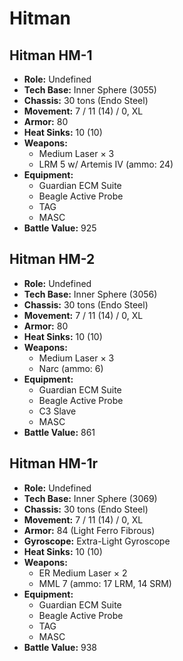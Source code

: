 # Hitman
## Hitman HM-1
- **Role:** Undefined
- **Tech Base:** Inner Sphere (3055)
- **Chassis:** 30 tons (Endo Steel)
- **Movement:** 7 / 11 (14) / 0, XL
- **Armor:** 80
- **Heat Sinks:** 10 (10)
- **Weapons:**
  - Medium Laser × 3
  - LRM 5 w/ Artemis IV (ammo: 24)
- **Equipment:**
  - Guardian ECM Suite
  - Beagle Active Probe
  - TAG
  - MASC
- **Battle Value:** 925

## Hitman HM-2
- **Role:** Undefined
- **Tech Base:** Inner Sphere (3056)
- **Chassis:** 30 tons (Endo Steel)
- **Movement:** 7 / 11 (14) / 0, XL
- **Armor:** 80
- **Heat Sinks:** 10 (10)
- **Weapons:**
  - Medium Laser × 3
  - Narc (ammo: 6)
- **Equipment:**
  - Guardian ECM Suite
  - Beagle Active Probe
  - C3 Slave
  - MASC
- **Battle Value:** 861

## Hitman HM-1r
- **Role:** Undefined
- **Tech Base:** Inner Sphere (3069)
- **Chassis:** 30 tons (Endo Steel)
- **Movement:** 7 / 11 (14) / 0, XL
- **Armor:** 84 (Light Ferro Fibrous)
- **Gyroscope:** Extra-Light Gyroscope
- **Heat Sinks:** 10 (10)
- **Weapons:**
  - ER Medium Laser × 2
  - MML 7 (ammo: 17 LRM, 14 SRM)
- **Equipment:**
  - Guardian ECM Suite
  - Beagle Active Probe
  - TAG
  - MASC
- **Battle Value:** 938

